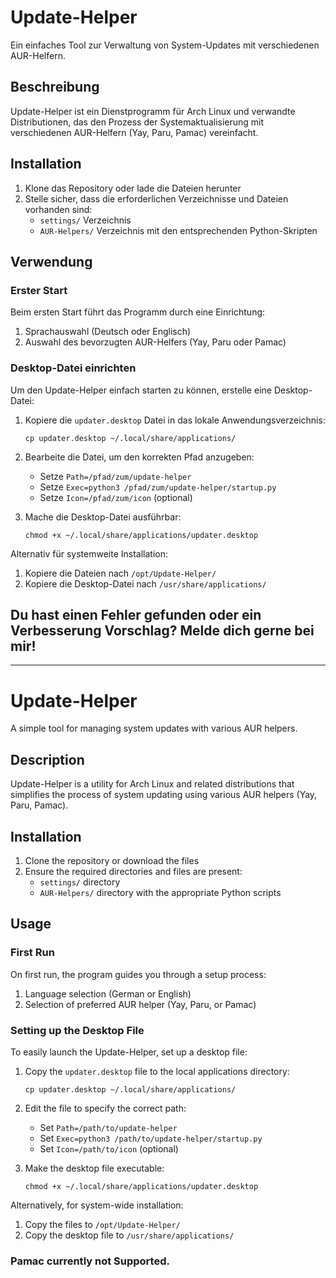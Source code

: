 # Update-Helper

Ein einfaches Tool zur Verwaltung von System-Updates mit verschiedenen AUR-Helfern.

## Beschreibung

Update-Helper ist ein Dienstprogramm für Arch Linux und verwandte Distributionen, das den Prozess der Systemaktualisierung mit verschiedenen AUR-Helfern (Yay, Paru, Pamac) vereinfacht.

## Installation

1. Klone das Repository oder lade die Dateien herunter
2. Stelle sicher, dass die erforderlichen Verzeichnisse und Dateien vorhanden sind:
   - `settings/` Verzeichnis
   - `AUR-Helpers/` Verzeichnis mit den entsprechenden Python-Skripten

## Verwendung

### Erster Start

Beim ersten Start führt das Programm durch eine Einrichtung:
1. Sprachauswahl (Deutsch oder Englisch)
2. Auswahl des bevorzugten AUR-Helfers (Yay, Paru oder Pamac)

### Desktop-Datei einrichten

Um den Update-Helper einfach starten zu können, erstelle eine Desktop-Datei:

1. Kopiere die `updater.desktop` Datei in das lokale Anwendungsverzeichnis:
   ```
   cp updater.desktop ~/.local/share/applications/
   ```

2. Bearbeite die Datei, um den korrekten Pfad anzugeben:
   - Setze `Path=/pfad/zum/update-helper`
   - Setze `Exec=python3 /pfad/zum/update-helper/startup.py`
   - Setze `Icon=/pfad/zum/icon` (optional)

3. Mache die Desktop-Datei ausführbar:
   ```
   chmod +x ~/.local/share/applications/updater.desktop
   ```

Alternativ für systemweite Installation:
1. Kopiere die Dateien nach `/opt/Update-Helper/`
2. Kopiere die Desktop-Datei nach `/usr/share/applications/`

## Du hast einen Fehler gefunden oder ein Verbesserung Vorschlag? Melde dich gerne bei mir!
---

# Update-Helper

A simple tool for managing system updates with various AUR helpers.

## Description

Update-Helper is a utility for Arch Linux and related distributions that simplifies the process of system updating using various AUR helpers (Yay, Paru, Pamac).

## Installation

1. Clone the repository or download the files
2. Ensure the required directories and files are present:
   - `settings/` directory
   - `AUR-Helpers/` directory with the appropriate Python scripts

## Usage

### First Run

On first run, the program guides you through a setup process:
1. Language selection (German or English)
2. Selection of preferred AUR helper (Yay, Paru, or Pamac)

### Setting up the Desktop File

To easily launch the Update-Helper, set up a desktop file:

1. Copy the `updater.desktop` file to the local applications directory:
   ```
   cp updater.desktop ~/.local/share/applications/
   ```

2. Edit the file to specify the correct path:
   - Set `Path=/path/to/update-helper`
   - Set `Exec=python3 /path/to/update-helper/startup.py`
   - Set `Icon=/path/to/icon` (optional)

3. Make the desktop file executable:
   ```
   chmod +x ~/.local/share/applications/updater.desktop
   ```

Alternatively, for system-wide installation:
1. Copy the files to `/opt/Update-Helper/`
2. Copy the desktop file to `/usr/share/applications/`


### Pamac currently not Supported.
